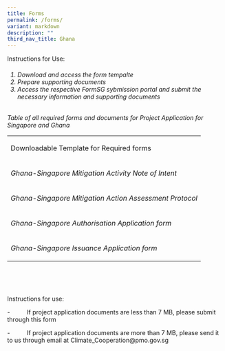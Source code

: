 ```yaml
---
title: Forms
permalink: /forms/
variant: markdown
description: ""
third_nav_title: Ghana
---
```

<p>Instructions for Use:</p>
<ol type="1">
	<h6><li> Download and access the form tempalte</li>
		<li> Prepare supporting documents </li>
		<li> Access the respective FormSG sybmission portal and submit the necessary information and supporting documents</li></h6>
	</ol>
	
<p></p>
<p></p>
<p><em>Table of all required forms and documents for Project Application for Singapore and Ghana</em>
</p>
<table style="minWidth: 25px">
<colgroup>
<col>
</colgroup>
<tbody>
<tr>
<td rowspan="1" colspan="1">
<p>Downloadable Template for Required forms</p>
</td>
</tr>
<tr>
<td rowspan="1" colspan="1">
<p><em>Ghana-Singapore Mitigation Activity Note of Intent</em>
</p>
</td>
</tr>
<tr>
<td rowspan="1" colspan="1">
<p><em>Ghana-Singapore Mitigation Action Assessment Protocol</em>
</p>
</td>
</tr>
<tr>
<td rowspan="1" colspan="1">
<p><em>Ghana-Singapore Authorisation Application form</em>
</p>
</td>
</tr>
<tr>
<td rowspan="1" colspan="1">
<p><em>Ghana-Singapore Issuance Application form</em>
</p>
</td>
</tr>
</tbody>
</table>
<p><em>&nbsp;</em>
</p>
<p><em>&nbsp;</em>
</p>
<p>Instructions for use:</p>
<p>-&nbsp;&nbsp;&nbsp;&nbsp;&nbsp;&nbsp;&nbsp;&nbsp;&nbsp; If project application
documents are less than 7 MB, please submit through this form</p>
<p>-&nbsp;&nbsp;&nbsp;&nbsp;&nbsp;&nbsp;&nbsp;&nbsp;&nbsp; If project application
documents are more than 7 MB, please send it to us through email at <a rel="noopener noreferrer nofollow" target="_blank">Climate_Cooperation@pmo.gov.sg</a>
</p>
<p></p>
